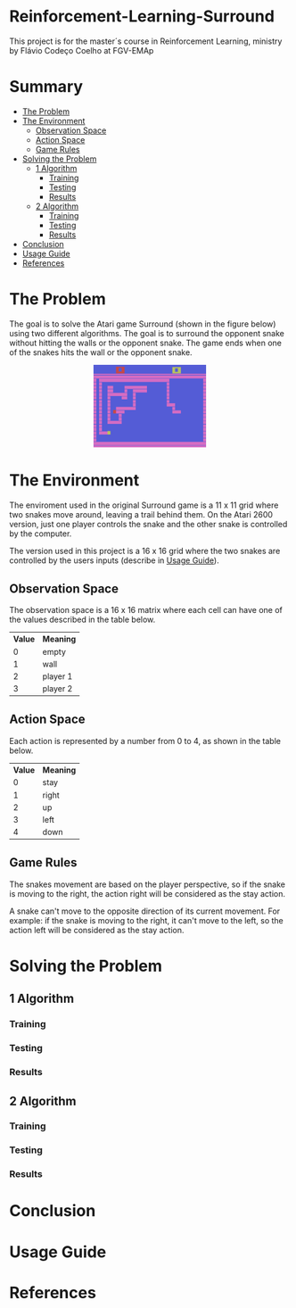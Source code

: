# Reinforcement-Learning-Surround
This project is for the master´s course in Reinforcement Learning, ministry by Flávio Codeço Coelho at FGV-EMAp

# Summary

- [The Problem](#the-problem)
- [The Environment](#the-environment)
    - [Observation Space](#observation-space)
    - [Action Space](#action-space)
    - [Game Rules](#game-rules)
- [Solving the Problem](#solving-the-problem)
    - [1 Algorithm](#1-algorithm)
        - [Training](#training)
        - [Testing](#testing)
        - [Results](#results)
    - [2 Algorithm](#2-algorithm)
        - [Training](#training-1)
        - [Testing](#testing-1)
        - [Results](#results-1)
- [Conclusion](#conclusion)
- [Usage Guide](#usage-guide)
- [References](#references)

# The Problem

The goal is to solve the Atari game Surround (shown in the figure below) using two different algorithms. The goal is to surround the opponent snake without hitting the walls or the opponent snake. The game ends when one of the snakes hits the wall or the opponent snake.


<div align="center">
	<img src = "report/surround_atari.png" width=40%> 
</div>

# The Environment

The enviroment used in the original Surround game is a 11 x 11 grid where two snakes move around, leaving a trail behind them. On the Atari 2600 version, just one player controls the snake and the other snake is controlled by the computer. 

The version used in this project is a 16 x 16 grid where the two snakes are controlled by the users inputs (describe in <a href="#usage-guide">Usage Guide</a>).

## Observation Space

The observation space is a 16 x 16 matrix where each cell can have one of the values described in the table below.
<div align = "center">
<table>
  <tr>
    <th>Value</th> <th>Meaning</th>
  </tr>
  <tr>
    <td>0</td> <td>empty</td>
  </tr>
  <tr>
    <td>1</td> <td>wall</td>
  </tr>
  <tr>
    <td>2</td> <td>player 1</td>
  </tr>
  <tr>
    <td>3</td> <td>player 2</td>
  </tr>
</table>
</div>

## Action Space
Each action is represented by a number from 0 to 4, as shown in the table below.

<div align = "center">
<table>
  <tr>
    <th>Value</th> <th>Meaning</th>
  </tr>
  <tr>
    <td>0</td> <td>stay</td>
  </tr>
  <tr>
    <td>1</td> <td>right</td>
  </tr>
  <tr>
    <td>2</td> <td>up</td>
  </tr>
  <tr>
    <td>3</td> <td>left</td>
  </tr>
  <tr>
    <td>4</td> <td>down</td>
  </tr>
</table>
</div>

## Game Rules
The snakes movement are based on the player perspective, so if the snake is moving to the right, the action right will be considered as the stay action.

A snake can't move to the opposite direction of its current movement. For example: if the snake is moving to the right, it can't move to the left, so the action left will be considered as the stay action.

# Solving the Problem

## 1 Algorithm

### Training

### Testing

### Results

## 2 Algorithm

### Training

### Testing

### Results

# Conclusion

# Usage Guide

# References
